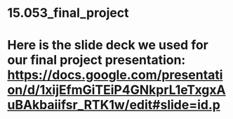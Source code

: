 # 15.053_final_project
# Here is the slide deck we used for our final project presentation: https://docs.google.com/presentation/d/1xijEfmGiTEiP4GNkprL1eTxgxAuBAkbaiifsr_RTK1w/edit#slide=id.p
